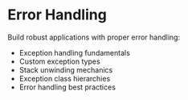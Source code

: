 # Error Handling 
 
Build robust applications with proper error handling: 
- Exception handling fundamentals 
- Custom exception types 
- Stack unwinding mechanics 
- Exception class hierarchies 
- Error handling best practices 
